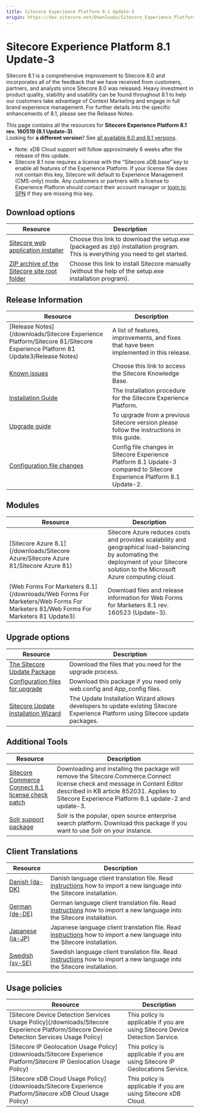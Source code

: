 ```yaml
---
title: Sitecore Experience Platform 8.1 Update-3
origin: https://dev.sitecore.net/Downloads/Sitecore_Experience_Platform/Sitecore_81/Sitecore_Experience_Platform_81_Update3.aspx
---
```



Sitecore Experience Platform 8.1 Update-3
=========================================

Sitecore 8.1 is a comprehensive improvement to Sitecore 8.0 and incorporates all of the feedback that we have received from customers, partners, and analysts since Sitecore 8.0 was released. Heavy investment in product quality, stability and usability can be found throughout 8.1 to help our customers take advantage of Context Marketing and engage in full brand experience management. For further details into the specific enhancements of 8.1, please see the Release Notes.

This page contains all the resources for **Sitecore Experience Platform 8.1 rev. 160519 (8.1 Update-3)**.  
Looking for **a different version**? See [all available 8.0 and 8.1 versions](/downloads/Sitecore_Experience_Platform).

*   Note: xDB Cloud support will follow approximately 6 weeks after the release of this update.
*   Sitecore 8.1 now requires a license with the “Sitecore.xDB.base” key to enable all features of the Experience Platform. If your license file does not contain this key, Sitecore will default to Experience Management (CMS-only) mode. Any customers or partners with a license to Experience Platform should contact their account manager or [login to SPN](http://spn.sitecore.net/default) if they are missing this key.

Download options
----------------

| Resource | Description |
| --- | --- |
| [Sitecore web application installer](https://sitecoredev.azureedge.net/~/media/0B1D5DE36EA44C43AA88B3BE1C4857C7.ashx?date=20160520T122838) | Choose this link to download the setup.exe (packaged as zip) installation program. This is everything you need to get started. |
| [ZIP archive of the Sitecore site root folder](https://sitecoredev.azureedge.net/~/media/279BE4B1CEB64281A4F4E9E9D7BF68B0.ashx?date=20160520T122952) | Choose this link to install Sitecore manually (without the help of the setup.exe installation program). |

Release Information
-------------------

| Resource | Description |
| --- | --- |
| [Release Notes](/downloads/Sitecore Experience Platform/Sitecore 81/Sitecore Experience Platform 81 Update3/Release Notes) | A list of features, improvements, and fixes that have been implemented in this release. |
| [Known issues](https://kb.sitecore.net/articles/750348) | Choose this link to access the Sitecore Knowledge Base. |
| [Installation Guide](https://sitecoredev.azureedge.net/~/media/6300571E95BC4CF1B11112B5DBD6933D.ashx?date=20180206T092026) | The installation procedure for the Sitecore Experience Platform. |
| [Upgrade guide](https://sitecoredev.azureedge.net/~/media/1B9A8F8AB93A48FBA7DCA8CADA8D8467.ashx?date=20160524T085128) | To upgrade from a previous Sitecore version please follow the instructions in this guide. |
| [Configuration file changes](https://sitecoredev.azureedge.net/~/media/98167FE5E40A42AE8C209CC589186B61.ashx?date=20160613T132430) | Config file changes in Sitecore Experience Platform 8.1 Update-3 compared to Sitecore Experience Platform 8.1 Update-2. |

Modules
-------

| Resource | Description |
| --- | --- |
| [Sitecore Azure 8.1](/downloads/Sitecore Azure/Sitecore Azure 81/Sitecore Azure 81) | Sitecore Azure reduces costs and provides scalability and geographical load-balancing by automating the deployment of your Sitecore solution to the Microsoft Azure computing cloud. |
| [Web Forms For Marketers 8.1](/downloads/Web Forms For Marketers/Web Forms For Marketers 81/Web Forms For Marketers 81 Update3) | Download files and release information for Web Forms for Marketers 8.1 rev. 160523 (Update-3). |

Upgrade options
---------------

| Resource | Description |
| --- | --- |
| [The Sitecore Update Package](https://sitecoredev.azureedge.net/~/media/822E9AF5ADEC469B970C6E941D03B38B.ashx?date=20160520T122446) | Download the files that you need for the upgrade process. |
| [Configuration files for upgrade](https://sitecoredev.azureedge.net/~/media/432FBF4BD61A4FDF888F2B826DD5FAA3.ashx?date=20160613T132255) | Download this package if you need only web.config and App\_config files. |
| [Sitecore Update Installation Wizard](https://sitecoredev.azureedge.net/~/media/AB06C3C7147743C3B770BCE36E12C1BC.ashx?date=20160520T122221) | The Update Installation Wizard allows developers to update existing Sitecore Experience Platform using Sitecore update packages. |

Additional Tools
----------------

| Resource | Description |
| --- | --- |
| [Sitecore Commerce Connect 8.1 license check patch](https://sitecoredev.azureedge.net#) | Downloading and installing the package will remove the Sitecore.Commerce.Connect license check and message in Content Editor described in KB article 852031. Applies to Sitecore Experience Platform 8.1 update-2 and update-3. |
| [Solr support package](https://sitecoredev.azureedge.net/~/media/7CE11E1730444897A41D89D2333019E6.ashx?date=20160520T122115) | Solr is the popular, open source enterprise search platform. Download this package if you want to use Solr on your instance. |

Client Translations
-------------------

| Resource | Description |
| --- | --- |
| [Danish (da-DK)](https://sitecoredev.azureedge.net/~/media/9B40547DA26A407DA8E2959B64A3DA81.ashx?date=20160524T091331) | Danish language client translation file. Read [instructions](~/link?_id=D72CBF8CE581436CBBCAEE896C8646F7&_z=z) how to import a new language into the Sitecore installation. |
| [German (de-DE)](https://sitecoredev.azureedge.net/~/media/46C125262C5D42E995D5B34992D4C78B.ashx?date=20160524T091533) | German language client translation file. Read [instructions](~/link?_id=D72CBF8CE581436CBBCAEE896C8646F7&_z=z) how to import a new language into the Sitecore installation. |
| [Japanese (ja-JP)](https://sitecoredev.azureedge.net/~/media/C465B8CD85614F6CAF67A4160F693D5A.ashx?date=20160524T091646) | Japanese language client translation file. Read [instructions](~/link?_id=D72CBF8CE581436CBBCAEE896C8646F7&_z=z) how to import a new language into the Sitecore installation. |
| [Swedish (sv-SE)](https://sitecoredev.azureedge.net/~/media/DB0152A2BA7442439DEDEAD889BFFBF1.ashx?date=20160912T103834) | Swedish language client translation file. Read [instructions](~/link?_id=D72CBF8CE581436CBBCAEE896C8646F7&_z=z) how to import a new language into the Sitecore installation. |

Usage policies
--------------

| Resource | Description |
| --- | --- |
| [Sitecore Device Detection Services Usage Policy](/downloads/Sitecore Experience Platform/Sitecore Device Detection Services Usage Policy) | This policy is applicable if you are using Sitecore Device Detection Service. |
| [Sitecore IP Geolocation Usage Policy](/downloads/Sitecore Experience Platform/Sitecore IP Geolocation Usage Policy) | This policy is applicable if you are using Sitecore IP Geolocations Service. |
| [Sitecore xDB Cloud Usage Policy](/downloads/Sitecore Experience Platform/Sitecore xDB Cloud Usage Policy) | This policy is applicable if you are using Sitecore xDB Cloud. |